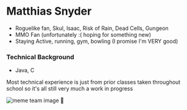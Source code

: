 # Matthias Snyder

- Roguelike fan, Skul, Isaac, Risk of Rain, Dead Cells, Gungeon 
- MMO Fan (unfortunately :( hoping for something new) 
- Staying Active, running, gym, bowling (I promise I'm VERY good)

### Technical Background

-  Java, C

Most technical experience is just from prior classes taken throughout school
so it's all still very much a work in progress
 
![meme team image :turtle:](https://images.app.goo.gl/8W1yM43ug4xZR3cf7)
